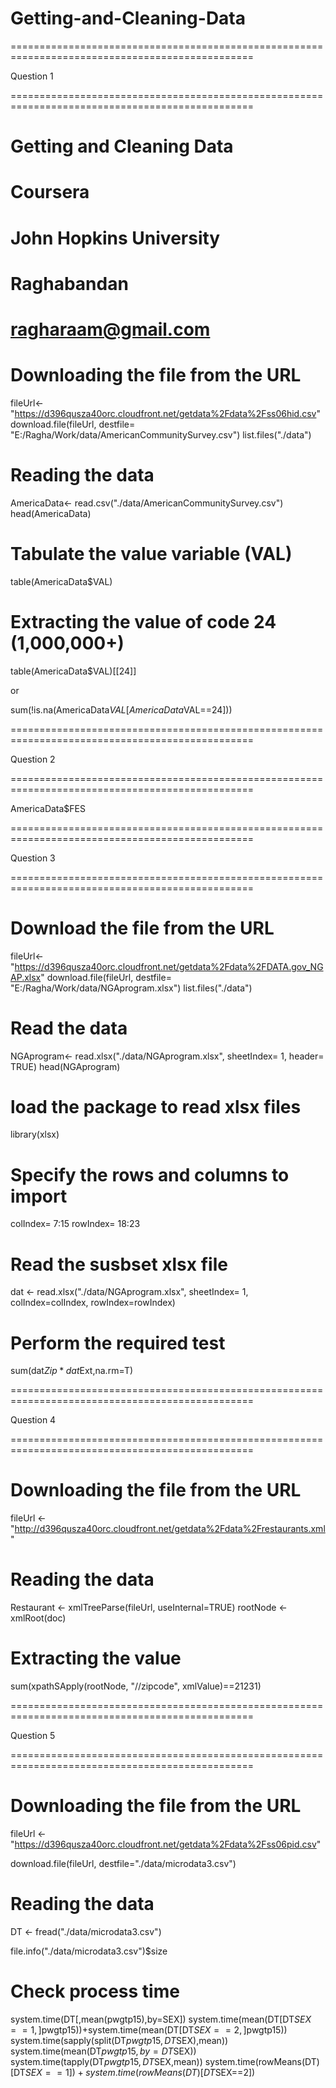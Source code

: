 # Getting-and-Cleaning-Data
================================================================================================

Question 1

================================================================================================

# Getting and Cleaning Data
# Coursera
# John Hopkins University

# Raghabandan 
# ragharaam@gmail.com

# Downloading the file from the URL

fileUrl<- "https://d396qusza40orc.cloudfront.net/getdata%2Fdata%2Fss06hid.csv"
download.file(fileUrl, destfile= "E:/Ragha/Work/data/AmericanCommunitySurvey.csv")
list.files("./data")


# Reading the data

AmericaData<- read.csv("./data/AmericanCommunitySurvey.csv")
head(AmericaData)


# Tabulate the value variable (VAL)

table(AmericaData$VAL)

# Extracting the value of code 24 (1,000,000+)

table(AmericaData$VAL)[[24]]


or 

sum(!is.na(AmericaData$VAL[AmericaData$VAL==24]))

================================================================================================

Question 2

================================================================================================

AmericaData$FES


================================================================================================

Question 3

================================================================================================


# Download the file from the URL

fileUrl<- "https://d396qusza40orc.cloudfront.net/getdata%2Fdata%2FDATA.gov_NGAP.xlsx"
download.file(fileUrl, destfile= "E:/Ragha/Work/data/NGAprogram.xlsx")
list.files("./data")


# Read the data

NGAprogram<- read.xlsx("./data/NGAprogram.xlsx", sheetIndex= 1, header= TRUE)
head(NGAprogram)

# load the package to read xlsx files

library(xlsx)

# Specify the rows and columns to import

colIndex= 7:15
rowIndex= 18:23

# Read the susbset xlsx file

dat <- read.xlsx("./data/NGAprogram.xlsx", sheetIndex= 1,  colIndex=colIndex, rowIndex=rowIndex)

# Perform the required test

sum(dat$Zip*dat$Ext,na.rm=T)



================================================================================================

Question 4

================================================================================================


# Downloading the file from the URL

fileUrl <- "http://d396qusza40orc.cloudfront.net/getdata%2Fdata%2Frestaurants.xml"

# Reading the data
Restaurant <- xmlTreeParse(fileUrl, useInternal=TRUE)
rootNode <- xmlRoot(doc)

# Extracting the value 

sum(xpathSApply(rootNode, "//zipcode", xmlValue)==21231)


================================================================================================

Question 5

================================================================================================


# Downloading the file from the URL

fileUrl <- "https://d396qusza40orc.cloudfront.net/getdata%2Fdata%2Fss06pid.csv"

download.file(fileUrl, destfile="./data/microdata3.csv")

# Reading the data

DT <- fread("./data/microdata3.csv")

file.info("./data/microdata3.csv")$size

# Check process time

system.time(DT[,mean(pwgtp15),by=SEX])
system.time(mean(DT[DT$SEX==1,]$pwgtp15))+system.time(mean(DT[DT$SEX==2,]$pwgtp15))
system.time(sapply(split(DT$pwgtp15,DT$SEX),mean))
system.time(mean(DT$pwgtp15,by=DT$SEX))
system.time(tapply(DT$pwgtp15,DT$SEX,mean))
system.time(rowMeans(DT)[DT$SEX==1])+system.time(rowMeans(DT)[DT$SEX==2])
